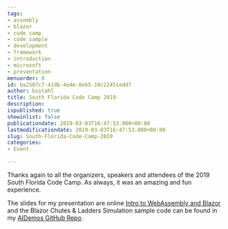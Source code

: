 ```yaml
---
tags:
- assembly
- blazor
- code camp
- code sample
- development
- framework
- introduction
- microsoft
- presentation
menuorder: 0
id: ba2507c7-41d6-4e4e-8e65-10c22451edd7
author: bsstahl
title: South Florida Code Camp 2019
description: 
ispublished: true
showinlist: false
publicationdate: 2019-03-03T16:47:53.000+00:00
lastmodificationdate: 2019-03-03T16:47:53.000+00:00
slug: South-Florida-Code-Camp-2019
categories:
- Event

---
```


Thanks again to all the organizers, speakers and attendees of the 2019 South Florida Code Camp. As always, it was an amazing and fun experience.

The slides for my presentation are online [Intro to WebAssembly and Blazor](http://introwasmblazor-201903.azurewebsites.net) and the Blazor Chutes & Ladders Simulation sample code can be found in my [AIDemos GitHub Repo](https://github.com/bsstahl/AIDemos).

